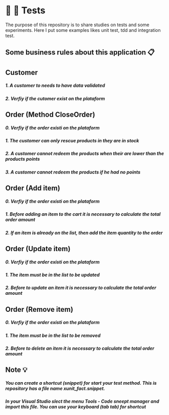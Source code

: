 # :pencil: :blue_book: Tests

The purpose of this repository is to share studies on tests and some experiments. Here I put some examples likes unit test, tdd and integration test. 

## Some business rules about this application :clipboard:

## Customer 
##### 1. A customer to needs to have data validated
##### 2. Verfiy if the cutomer exist on the plataform

## Order (Method CloseOrder) 
##### 0. Verfiy if the order existi on the plataform
##### 1. The customer can only rescue products in they are in stock
##### 2. A customer cannot redeem  the products when their are lower than the products points 
##### 3. A customer cannot redeem  the products if he had no points

## Order (Add item)
##### 0. Verfiy if the order existi on the plataform
##### 1. Before adding an item to the cart it is necessary to calculate the total order amount
##### 2. If an item is already on the list, then add the item quantity to the order

## Order (Update item)
##### 0. Verfiy if the order existi on the plataform
##### 1. The item must be in the list to be updated
##### 2. Before to update an item it is necessary to calculate the total order amount

## Order (Remove item)
##### 0. Verfiy if the order existi on the plataform
##### 1. The item must be in the list to be removed
##### 2. Before to delete an item it is necessary to calculate the total order amount


## Note :bulb:
##### You can create a shortcut (snippet) for start your test method. This is repository has a file name xunit_fact.snippet.
##### In your **Visual Studio slect the menu Tools - Code sneept manager and import this file**. You can use your keyboard (tab tab)  for shortcut

